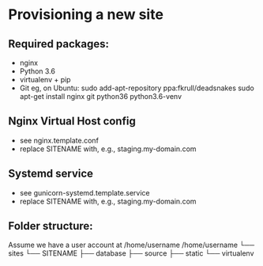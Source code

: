 Provisioning a new site
=======================
## Required packages:
* nginx
* Python 3.6
* virtualenv + pip
* Git
eg, on Ubuntu:
    sudo add-apt-repository ppa:fkrull/deadsnakes
    sudo apt-get install nginx git python36 python3.6-venv
## Nginx Virtual Host config
* see nginx.template.conf
* replace SITENAME with, e.g., staging.my-domain.com
## Systemd service
* see gunicorn-systemd.template.service
* replace SITENAME with, e.g., staging.my-domain.com
## Folder structure:
Assume we have a user account at /home/username
/home/username
└── sites
    └── SITENAME
         ├── database
         ├── source
         ├── static
         └── virtualenv